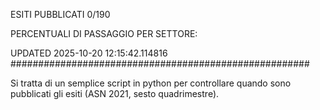ESITI PUBBLICATI 0/190 

PERCENTUALI DI PASSAGGIO PER SETTORE:

UPDATED 2025-10-20 12:15:42.114816
###################################################### 

Si tratta di un semplice script in python per controllare quando sono pubblicati gli esiti (ASN 2021, sesto quadrimestre).

